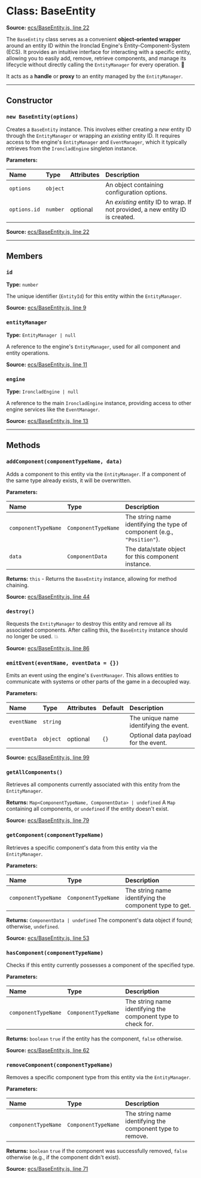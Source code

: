 # Class: BaseEntity

**Source:** [ecs/BaseEntity.js, line 22](ecs_BaseEntity.js.html#line22)

The `BaseEntity` class serves as a convenient **object-oriented wrapper** around an entity ID within the Ironclad Engine's Entity-Component-System (ECS). It provides an intuitive interface for interacting with a specific entity, allowing you to easily add, remove, retrieve components, and manage its lifecycle without directly calling the `EntityManager` for every operation. 🧐

It acts as a **handle** or **proxy** to an entity managed by the `EntityManager`.

---

## Constructor

### `new BaseEntity(options)`

Creates a `BaseEntity` instance. This involves either creating a _new_ entity ID through the `EntityManager` or wrapping an _existing_ entity ID. It requires access to the engine's `EntityManager` and `EventManager`, which it typically retrieves from the `IroncladEngine` singleton instance.

**Parameters:**

| Name         | Type     | Attributes | Description                                                                   |
| :----------- | :------- | :--------- | :---------------------------------------------------------------------------- |
| `options`    | `object` |            | An object containing configuration options.                                   |
| `options.id` | `number` | optional   | An _existing_ entity ID to wrap. If not provided, a new entity ID is created. |

**Source:** [ecs/BaseEntity.js, line 22](ecs_BaseEntity.js.html#line22)

---

## Members

### `id`

**Type:** `number`

The unique identifier (`EntityId`) for this entity within the `EntityManager`.

**Source:** [ecs/BaseEntity.js, line 9](ecs_BaseEntity.js.html#line9)

### `entityManager`

**Type:** `EntityManager | null`

A reference to the engine's `EntityManager`, used for all component and entity operations.

**Source:** [ecs/BaseEntity.js, line 11](ecs_BaseEntity.js.html#line11)

### `engine`

**Type:** `IroncladEngine | null`

A reference to the main `IroncladEngine` instance, providing access to other engine services like the `EventManager`.

**Source:** [ecs/BaseEntity.js, line 13](ecs_BaseEntity.js.html#line13)

---

## Methods

### `addComponent(componentTypeName, data)`

Adds a component to this entity via the `EntityManager`. If a component of the same type already exists, it will be overwritten.

**Parameters:**

| Name                | Type                | Description                                                             |
| :------------------ | :------------------ | :---------------------------------------------------------------------- |
| `componentTypeName` | `ComponentTypeName` | The string name identifying the type of component (e.g., `"Position"`). |
| `data`              | `ComponentData`     | The data/state object for this component instance.                      |

**Returns:** `this` - Returns the `BaseEntity` instance, allowing for method chaining.

**Source:** [ecs/BaseEntity.js, line 44](ecs_BaseEntity.js.html#line44)

### `destroy()`

Requests the `EntityManager` to destroy this entity and remove all its associated components. After calling this, the `BaseEntity` instance should no longer be used. 💥

**Source:** [ecs/BaseEntity.js, line 86](ecs_BaseEntity.js.html#line86)

### `emitEvent(eventName, eventData = {})`

Emits an event using the engine's `EventManager`. This allows entities to communicate with systems or other parts of the game in a decoupled way.

**Parameters:**

| Name        | Type     | Attributes | Default | Description                            |
| :---------- | :------- | :--------- | :------ | :------------------------------------- |
| `eventName` | `string` |            |         | The unique name identifying the event. |
| `eventData` | `object` | optional   | `{}`    | Optional data payload for the event.   |

**Source:** [ecs/BaseEntity.js, line 99](ecs_BaseEntity.js.html#line99)

### `getAllComponents()`

Retrieves all components currently associated with this entity from the `EntityManager`.

**Returns:** `Map<ComponentTypeName, ComponentData> | undefined`
A `Map` containing all components, or `undefined` if the entity doesn't exist.

**Source:** [ecs/BaseEntity.js, line 79](ecs_BaseEntity.js.html#line79)

### `getComponent(componentTypeName)`

Retrieves a specific component's data from this entity via the `EntityManager`.

**Parameters:**

| Name                | Type                | Description                                            |
| :------------------ | :------------------ | :----------------------------------------------------- |
| `componentTypeName` | `ComponentTypeName` | The string name identifying the component type to get. |

**Returns:** `ComponentData | undefined`
The component's data object if found; otherwise, `undefined`.

**Source:** [ecs/BaseEntity.js, line 53](ecs_BaseEntity.js.html#line53)

### `hasComponent(componentTypeName)`

Checks if this entity currently possesses a component of the specified type.

**Parameters:**

| Name                | Type                | Description                                                  |
| :------------------ | :------------------ | :----------------------------------------------------------- |
| `componentTypeName` | `ComponentTypeName` | The string name identifying the component type to check for. |

**Returns:** `boolean`
`true` if the entity has the component, `false` otherwise.

**Source:** [ecs/BaseEntity.js, line 62](ecs_BaseEntity.js.html#line62)

### `removeComponent(componentTypeName)`

Removes a specific component type from this entity via the `EntityManager`.

**Parameters:**

| Name                | Type                | Description                                               |
| :------------------ | :------------------ | :-------------------------------------------------------- |
| `componentTypeName` | `ComponentTypeName` | The string name identifying the component type to remove. |

**Returns:** `boolean`
`true` if the component was successfully removed, `false` otherwise (e.g., if the component didn't exist).

**Source:** [ecs/BaseEntity.js, line 71](ecs_BaseEntity.js.html#line71)
